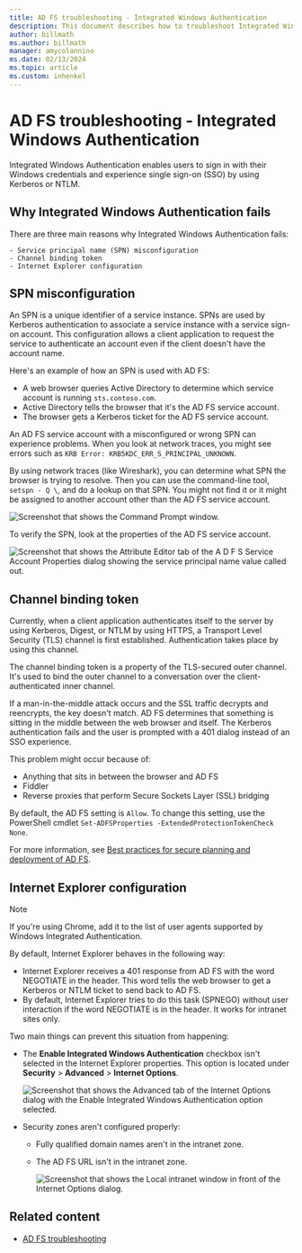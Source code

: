 ```yaml
---
title: AD FS troubleshooting - Integrated Windows Authentication
description: This document describes how to troubleshoot Integrated Windows Authentication.
author: billmath
ms.author: billmath
manager: amycolannino
ms.date: 02/13/2024
ms.topic: article
ms.custom: inhenkel
---
```


# AD FS troubleshooting - Integrated Windows Authentication

Integrated Windows Authentication enables users to sign in with their Windows credentials and experience single sign-on (SSO) by using Kerberos or NTLM.

## Why Integrated Windows Authentication fails

There are three main reasons why Integrated Windows Authentication fails:

	- Service principal name (SPN) misconfiguration
	- Channel binding token
	- Internet Explorer configuration

## SPN misconfiguration

An SPN is a unique identifier of a service instance. SPNs are used by Kerberos authentication to associate a service instance with a service sign-on account. This configuration allows a client application to request the service to authenticate an account even if the client doesn't have the account name.

Here's an example of how an SPN is used with AD FS:

- A web browser queries Active Directory to determine which service account is running `sts.contoso.com`.
- Active Directory tells the browser that it's the AD FS service account.
- The browser gets a Kerberos ticket for the AD FS service account.

An AD FS service account with a misconfigured or wrong SPN can experience problems. When you look at network traces, you might see errors such as `KRB Error: KRB5KDC_ERR_S_PRINCIPAL_UNKNOWN`.

By using network traces (like Wireshark), you can determine what SPN the browser is trying to resolve. Then you can use the command-line tool, `setspn - Q \`<spn>, and do a lookup on that SPN. You might not find it or it might be assigned to another account other than the AD FS service account.

![Screenshot that shows the Command Prompt window.](media/ad-fs-tshoot-iwa/iwa3.png)

To verify the SPN, look at the properties of the AD FS service account.

![Screenshot that shows the Attribute Editor tab of the A D F S Service Account Properties dialog showing the service principal name value called out. ](media/ad-fs-tshoot-iwa/iwa1.png)

## Channel binding token

Currently, when a client application authenticates itself to the server by using Kerberos, Digest, or NTLM by using HTTPS, a Transport Level Security (TLS) channel is first established. Authentication takes place by using this channel.

The channel binding token is a property of the TLS-secured outer channel. It's used to bind the outer channel to a conversation over the client-authenticated inner channel.

If a man-in-the-middle attack occurs and the SSL traffic decrypts and reencrypts, the key doesn't match. AD FS determines that something is sitting in the middle between the web browser and itself. The Kerberos authentication fails and the user is prompted with a 401 dialog instead of an SSO experience.

This problem might occur because of:

 - Anything that sits in between the browser and AD FS
 - Fiddler
 - Reverse proxies that perform Secure Sockets Layer (SSL) bridging

By default, the AD FS setting is `Allow`. To change this setting, use the PowerShell cmdlet `Set-ADFSProperties -ExtendedProtectionTokenCheck None`.

For more information, see [Best practices for secure planning and deployment of AD FS](../../ad-fs/design/best-practices-for-secure-planning-and-deployment-of-ad-fs.md).

## Internet Explorer configuration

> [!NOTE]
> If you're using Chrome, add it to the list of user agents supported by Windows Integrated Authentication.

By default, Internet Explorer behaves in the following way:

- Internet Explorer receives a 401 response from AD FS with the word NEGOTIATE in the header. This word tells the web browser to get a Kerberos or NTLM ticket to send back to AD FS.
- By default, Internet Explorer tries to do this task (SPNEGO) without user interaction if the word NEGOTIATE is in the header. It works for intranet sites only.

Two main things can prevent this situation from happening:

- The **Enable Integrated Windows Authentication** checkbox isn't selected in the Internet Explorer properties. This option is located under **Security** > **Advanced** > **Internet Options**.

   ![Screenshot that shows the Advanced tab of the Internet Options dialog with the Enable Integrated Windows Authentication option selected.](media/ad-fs-tshoot-iwa/iwa4.png)

- Security zones aren't configured properly:

  - Fully qualified domain names aren't in the intranet zone.
  - The AD FS URL isn't in the intranet zone.

    ![Screenshot that shows the Local intranet window in front of the Internet Options dialog.](media/ad-fs-tshoot-iwa/iwa5.png)

## Related content

- [AD FS troubleshooting](ad-fs-tshoot-overview.md)
